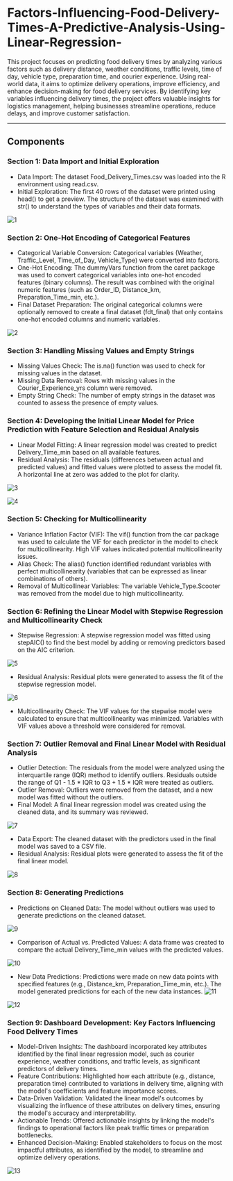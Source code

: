 # Factors-Influencing-Food-Delivery-Times-A-Predictive-Analysis-Using-Linear-Regression-

This project focuses on predicting food delivery times by analyzing various factors such as delivery distance, weather conditions, traffic levels, time of day, vehicle type, preparation time, and courier experience. Using real-world data, it aims to optimize delivery operations, improve efficiency, and enhance decision-making for food delivery services. By identifying key variables influencing delivery times, the project offers valuable insights for logistics management, helping businesses streamline operations, reduce delays, and improve customer satisfaction.

---

## Components

### Section 1: Data Import and Initial Exploration
- Data Import: The dataset Food_Delivery_Times.csv was loaded into the R environment using read.csv.
- Initial Exploration: The first 40 rows of the dataset were printed using head() to get a preview. The structure of the dataset was examined with str() to understand the types of variables and their data formats.

![1](https://github.com/user-attachments/assets/9a308ce6-ecc6-4433-b725-323f585204b0)


### Section 2: One-Hot Encoding of Categorical Features
- Categorical Variable Conversion: Categorical variables (Weather, Traffic_Level, Time_of_Day, Vehicle_Type) were converted into factors.
- One-Hot Encoding: The dummyVars function from the caret package was used to convert categorical variables into one-hot encoded features (binary columns). The result was combined with the original numeric features (such as Order_ID, Distance_km, Preparation_Time_min, etc.).
- Final Dataset Preparation: The original categorical columns were optionally removed to create a final dataset (fdt_final) that only contains one-hot encoded columns and numeric variables.

![2](https://github.com/user-attachments/assets/6abd8cf2-d0fc-4436-aa5b-119276544088)


### Section 3: Handling Missing Values and Empty Strings
- Missing Values Check: The is.na() function was used to check for missing values in the dataset.
- Missing Data Removal: Rows with missing values in the Courier_Experience_yrs column were removed.
- Empty String Check: The number of empty strings in the dataset was counted to assess the presence of empty values.

### Section 4: Developing the Initial Linear Model for Price Prediction with Feature Selection and Residual Analysis
- Linear Model Fitting: A linear regression model was created to predict Delivery_Time_min based on all available features.
- Residual Analysis: The residuals (differences between actual and predicted values) and fitted values were plotted to assess the model fit. A horizontal line at zero was added to the plot for clarity.

![3](https://github.com/user-attachments/assets/8a6825c4-01cf-4474-8610-d6aca0cbb0e6)

![4](https://github.com/user-attachments/assets/8392d6be-1e25-4ca0-a765-ccb147ced5d2)

### Section 5: Checking for Multicollinearity
- Variance Inflation Factor (VIF): The vif() function from the car package was used to calculate the VIF for each predictor in the model to check for multicollinearity. High VIF values indicated potential multicollinearity issues.
- Alias Check: The alias() function identified redundant variables with perfect multicollinearity (variables that can be expressed as linear combinations of others).
- Removal of Multicollinear Variables: The variable Vehicle_Type.Scooter was removed from the model due to high multicollinearity.

### Section 6: Refining the Linear Model with Stepwise Regression and Multicollinearity Check
- Stepwise Regression: A stepwise regression model was fitted using stepAIC() to find the best model by adding or removing predictors based on the AIC criterion.

![5](https://github.com/user-attachments/assets/b95847e5-9d42-467d-869e-f8c7dc14ff53)


- Residual Analysis: Residual plots were generated to assess the fit of the stepwise regression model.

![6](https://github.com/user-attachments/assets/613590ad-bb86-4261-9ae5-db780e53cbf5)


- Multicollinearity Check: The VIF values for the stepwise model were calculated to ensure that multicollinearity was minimized. Variables with VIF values above a threshold were considered for removal.

### Section 7: Outlier Removal and Final Linear Model with Residual Analysis
- Outlier Detection: The residuals from the model were analyzed using the interquartile range (IQR) method to identify outliers. Residuals outside the range of Q1 - 1.5 * IQR to Q3 + 1.5 * IQR were treated as outliers.
- Outlier Removal: Outliers were removed from the dataset, and a new model was fitted without the outliers.
- Final Model: A final linear regression model was created using the cleaned data, and its summary was reviewed.

![7](https://github.com/user-attachments/assets/44261c2a-0d79-4a69-b992-c7b192a5e6e2)


- Data Export: The cleaned dataset with the predictors used in the final model was saved to a CSV file.
- Residual Analysis: Residual plots were generated to assess the fit of the final linear model.

![8](https://github.com/user-attachments/assets/6dbe9f12-69b0-48f1-a3fd-07587081c44e)


### Section 8: Generating Predictions
- Predictions on Cleaned Data: The model without outliers was used to generate predictions on the cleaned dataset.
  
![9](https://github.com/user-attachments/assets/036de0bc-e946-4293-8d0e-e106c88a3415)

- Comparison of Actual vs. Predicted Values: A data frame was created to compare the actual Delivery_Time_min values with the predicted values.

![10](https://github.com/user-attachments/assets/d1cb78c2-96f6-40d8-b736-d0406b4a19ec)

- New Data Predictions: Predictions were made on new data points with specified features (e.g., Distance_km, Preparation_Time_min, etc.). The model generated predictions for each of the new data instances.
![11](https://github.com/user-attachments/assets/3bc5689e-f48b-4747-bfb7-acdb2a35e67a)

![12](https://github.com/user-attachments/assets/fb20a327-46f7-4a24-8337-e151722558b8)


### Section 9: Dashboard Development: Key Factors Influencing Food Delivery Times
- Model-Driven Insights: The dashboard incorporated key attributes identified by the final linear regression model, such as courier experience, weather conditions, and traffic levels, as significant predictors of delivery times.
- Feature Contributions: Highlighted how each attribute (e.g., distance, preparation time) contributed to variations in delivery time, aligning with the model's coefficients and feature importance scores.
- Data-Driven Validation: Validated the linear model's outcomes by visualizing the influence of these attributes on delivery times, ensuring the model's accuracy and interpretability.
- Actionable Trends: Offered actionable insights by linking the model's findings to operational factors like peak traffic times or preparation bottlenecks.
- Enhanced Decision-Making: Enabled stakeholders to focus on the most impactful attributes, as identified by the model, to streamline and optimize delivery operations.

![13](https://github.com/user-attachments/assets/0a3ca040-ec3e-4e56-a533-8cfbc0ab35f0)
